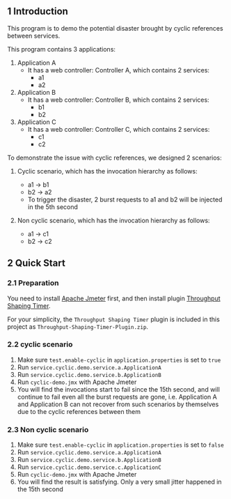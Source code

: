 ## 1 Introduction
This program is to demo the potential disaster brought by cyclic references between services.

This program contains 3 applications:

1. Application A
	* It has a web controller: Controller A, which contains 2 services:
		* a1
		* a2
2. Application B
	* It has a web controller: Controller B, which contains 2 services:
		* b1
		* b2
3. Application C
	* It has a web controller: Controller C, which contains 2 services:
		* c1
		* c2

To demonstrate the issue with cyclic references, we designed 2 scenarios:

1. Cyclic scenario, which has the invocation hierarchy as follows:
	* a1 -> b1
	* b2 -> a2
	* To trigger the disaster, 2 burst requests to a1 and b2 will be injected in the 5th second

2. Non cyclic scenario, which has the invocation hierarchy as follows:
	* a1 -> c1
	* b2 -> c2

## 2 Quick Start

### 2.1 Preparation

You need to install [Apache Jmeter](http://jmeter.apache.org/) first, and then install plugin [Throughput Shaping Timer](https://jmeter-plugins.org/wiki/ThroughputShapingTimer/).

For your simplicity, the `Throughput Shaping Timer` plugin is included in this project as `Throughput-Shaping-Timer-Plugin.zip`.

### 2.2 cyclic scenario

1. Make sure `test.enable-cyclic` in `application.properties` is set to `true`
2. Run `service.cyclic.demo.service.a.ApplicationA`
3. Run `service.cyclic.demo.service.b.ApplicationB`
4. Run `cyclic-demo.jmx` with Apache Jmeter
5. You will find the invocations start to fail since the 15th second, and will continue to fail even all the burst requests are gone, i.e. Application A and Application B can not recover from such scenarios by themselves due to the cyclic references between them

### 2.3 Non cyclic scenario

1. Make sure `test.enable-cyclic` in `application.properties` is set to `false`
2. Run `service.cyclic.demo.service.a.ApplicationA`
3. Run `service.cyclic.demo.service.b.ApplicationB`
4. Run `service.cyclic.demo.service.c.ApplicationC`
5. Run `cyclic-demo.jmx` with Apache Jmeter
6. You will find the result is satisfying. Only a very small jitter happened in the 15th second
